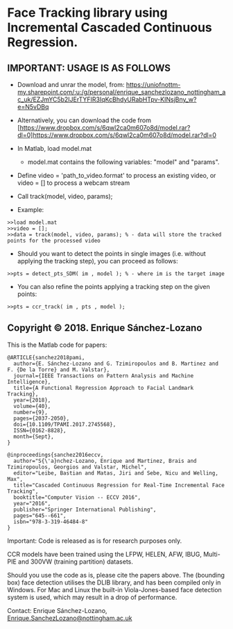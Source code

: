 # Face Tracking library using Incremental Cascaded Continuous Regression.
## IMPORTANT: USAGE IS AS FOLLOWS

- Download and unrar the model, from: 
https://uniofnottm-my.sharepoint.com/:u:/g/personal/enrique_sanchezlozano_nottingham_ac_uk/EZJmYC5b2IJErTYFIR3IqKcBhdyURabHTpv-KINsjBny_w?e=N5vDBq

- Alternatively, you can download the code from [https://www.dropbox.com/s/6qwl2ca0m607o8d/model.rar?dl=0]https://www.dropbox.com/s/6qwl2ca0m607o8d/model.rar?dl=0

- In Matlab, load model.mat

  - model.mat contains the following variables: "model" and "params". 

- Define video = 'path_to_video.format' to process an existing video, or video = [] to process a webcam stream

- Call track(model, video, params);

- Example:
```
>>load model.mat
>>video = [];
>>data = track(model, video, params); % - data will store the tracked points for the processed video
```

- Should you want to detect the points in single images (i.e. without applying the tracking step), you can proceed as follows:
```
>>pts = detect_pts_SDM( im , model ); % - where im is the target image
```
- You can also refine the points applying a tracking step on the given points:
```
>>pts = ccr_track( im , pts , model );
```

## Copyright © 2018. Enrique Sánchez-Lozano

This is the Matlab code for papers:

```
@ARTICLE{sanchez2018pami, 
  author={E. Sánchez-Lozano and G. Tzimiropoulos and B. Martinez and F. {De la Torre} and M. Valstar}, 
  journal={IEEE Transactions on Pattern Analysis and Machine Intelligence}, 
  title={A Functional Regression Approach to Facial Landmark Tracking}, 
  year={2018}, 
  volume={40}, 
  number={9}, 
  pages={2037-2050}, 
  doi={10.1109/TPAMI.2017.2745568}, 
  ISSN={0162-8828}, 
  month={Sept},
}
```

```
@inproceedings{sanchez2016eccv,
  author="S{\'a}nchez-Lozano, Enrique and Martinez, Brais and Tzimiropoulos, Georgios and Valstar, Michel",
  editor="Leibe, Bastian and Matas, Jiri and Sebe, Nicu and Welling, Max", 
  title="Cascaded Continuous Regression for Real-Time Incremental Face Tracking",
  booktitle="Computer Vision -- ECCV 2016",
  year="2016",
  publisher="Springer International Publishing",
  pages="645--661",
  isbn="978-3-319-46484-8"
}
```

Important: Code is released as is for research purposes only. 

CCR models have been trained using the LFPW, HELEN, AFW, IBUG, Multi-PIE and 300VW (training partition) datasets. 

Should you use the code as is, please cite the papers above. The (bounding box) face detection utilises the DLIB library, and has been compiled only in Windows. For Mac and Linux the built-in Viola-Jones-based face detection system is used, which may result in a drop of performance. 


Contact: Enrique Sánchez-Lozano, Enrique.SanchezLozano@nottingham.ac.uk
